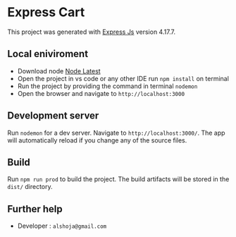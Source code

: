 # Express Cart

This project was generated with [Express Js](https://expressjs.com/) version 4.17.7.

## Local eniviroment

* Download node [Node Latest](https://nodejs.org/en/)
* Open the project in vs code or any other IDE  run `npm install` on terminal
* Run the project by providing the command in terminal `nodemon`  
* Open the browser and navigate to `http://localhost:3000`

## Development server

Run `nodemon` for a dev server. Navigate to `http://localhost:3000/`. The app will automatically reload if you change any of the source files.

## Build

Run `npm run prod` to build the project. The build artifacts will be stored in the `dist/` directory. 



## Further help

- Developer : `alshoja@gmail.com`
